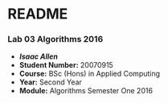 # README #

### Lab 03 Algorithms 2016 ###

* ***Isaac Allen***
* **Student Number:** 20070915
* **Course:** BSc (Hons) in Applied Computing
* **Year:** Second Year
* **Module:** Algorithms Semester One 2016